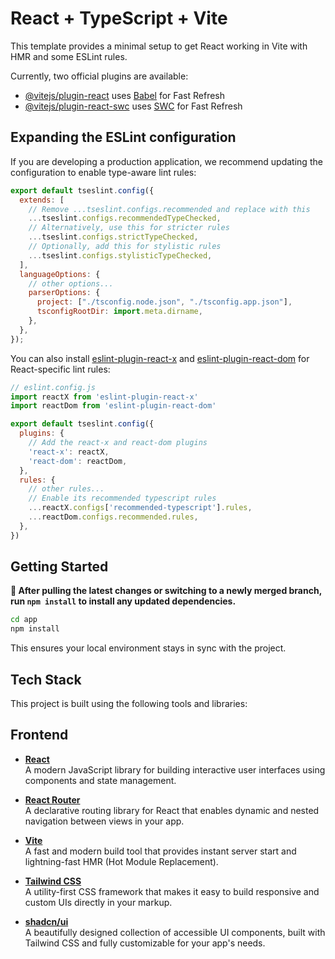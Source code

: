 # React + TypeScript + Vite

This template provides a minimal setup to get React working in Vite with HMR and some ESLint rules.

Currently, two official plugins are available:

- [@vitejs/plugin-react](https://github.com/vitejs/vite-plugin-react/blob/main/packages/plugin-react) uses [Babel](https://babeljs.io/) for Fast Refresh
- [@vitejs/plugin-react-swc](https://github.com/vitejs/vite-plugin-react/blob/main/packages/plugin-react-swc) uses [SWC](https://swc.rs/) for Fast Refresh

## Expanding the ESLint configuration

If you are developing a production application, we recommend updating the configuration to enable type-aware lint rules:

```js
export default tseslint.config({
  extends: [
    // Remove ...tseslint.configs.recommended and replace with this
    ...tseslint.configs.recommendedTypeChecked,
    // Alternatively, use this for stricter rules
    ...tseslint.configs.strictTypeChecked,
    // Optionally, add this for stylistic rules
    ...tseslint.configs.stylisticTypeChecked,
  ],
  languageOptions: {
    // other options...
    parserOptions: {
      project: ["./tsconfig.node.json", "./tsconfig.app.json"],
      tsconfigRootDir: import.meta.dirname,
    },
  },
});
```

You can also install [eslint-plugin-react-x](https://github.com/Rel1cx/eslint-react/tree/main/packages/plugins/eslint-plugin-react-x) and [eslint-plugin-react-dom](https://github.com/Rel1cx/eslint-react/tree/main/packages/plugins/eslint-plugin-react-dom) for React-specific lint rules:

```js
// eslint.config.js
import reactX from 'eslint-plugin-react-x'
import reactDom from 'eslint-plugin-react-dom'

export default tseslint.config({
  plugins: {
    // Add the react-x and react-dom plugins
    'react-x': reactX,
    'react-dom': reactDom,
  },
  rules: {
    // other rules...
    // Enable its recommended typescript rules
    ...reactX.configs['recommended-typescript'].rules,
    ...reactDom.configs.recommended.rules,
  },
})
```

## Getting Started

**📌 After pulling the latest changes or switching to a newly merged branch, run `npm install` to install any updated dependencies.**

```bash
cd app
npm install
```

This ensures your local environment stays in sync with the project.

## Tech Stack

This project is built using the following tools and libraries:

## Frontend

- **[React](https://react.dev/)**  
  A modern JavaScript library for building interactive user interfaces using components and state management.

- **[React Router](https://reactrouter.com/)**  
  A declarative routing library for React that enables dynamic and nested navigation between views in your app.

- **[Vite](https://vite.dev/)**  
  A fast and modern build tool that provides instant server start and lightning-fast HMR (Hot Module Replacement).

- **[Tailwind CSS](https://tailwindcss.com/)**  
  A utility-first CSS framework that makes it easy to build responsive and custom UIs directly in your markup.

- **[shadcn/ui](https://ui.shadcn.com/)**  
  A beautifully designed collection of accessible UI components, built with Tailwind CSS and fully customizable for your app's needs.

